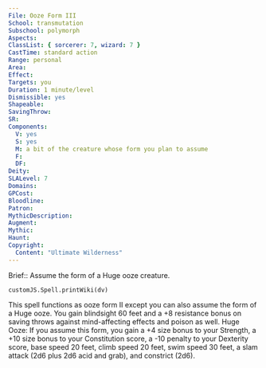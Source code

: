 ```yaml
---
File: Ooze Form III
School: transmutation
Subschool: polymorph
Aspects: 
ClassList: { sorcerer: 7, wizard: 7 }
CastTime: standard action
Range: personal
Area: 
Effect: 
Targets: you
Duration: 1 minute/level
Dismissible: yes
Shapeable: 
SavingThrow: 
SR: 
Components:
  V: yes
  S: yes
  M: a bit of the creature whose form you plan to assume
  F: 
  DF: 
Deity: 
SLALevel: 7
Domains: 
GPCost: 
Bloodline: 
Patron: 
MythicDescription: 
Augment: 
Mythic: 
Haunt: 
Copyright:
  Content: "Ultimate Wilderness"
---
```

Brief:: Assume the form of a Huge ooze creature.

```dataviewjs
customJS.Spell.printWiki(dv)
```

This spell functions as ooze form II except you can also assume the form of a Huge ooze. You gain blindsight 60 feet and a +8 resistance bonus on saving throws against mind-affecting effects and poison as well. Huge Ooze: If you assume this form, you gain a +4 size bonus to your Strength, a +10 size bonus to your Constitution score, a -10 penalty to your Dexterity score, base speed 20 feet, climb speed 20 feet, swim speed 30 feet, a slam attack (2d6 plus 2d6 acid and grab), and constrict (2d6).
